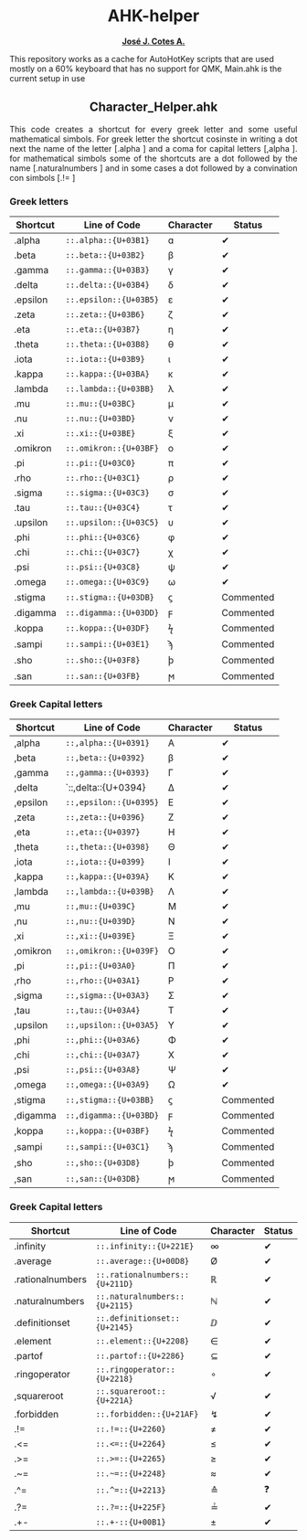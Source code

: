 <h1 align="center">AHK-helper</h1>
<p align="center">
    <a href="https://www.instagram.com/jj_cotes/"><strong>José J. Cotes A.</strong></a> <!--https://github.com/jjCotes/-->
</p>
<p>
    This repository works as a cache for AutoHotKey scripts that are used mostly on a 60% keyboard that has no support for QMK, Main.ahk is the current setup in use 
</p>


<h2 align="center">Character_Helper.ahk</h2>
<p align="justify"> 
    This code creates a shortcut for every greek letter and some useful mathematical simbols. For greek letter the shortcut cosinste in writing a dot next the name of the letter [.alpha ] and a coma for capital letters [,alpha ]. for mathematical simbols some of the shortcuts are a dot followed by the name [.naturalnumbers ] and in some cases a dot followed by a convination con simbols [.!= ]
</p>

<h3>Greek letters</h3>

| Shortcut      | Line of Code           | Character | Status    |
| ------------- | ---------------------- | --------- | --------- |
| .alpha        | `::.alpha::{U+03B1}`   | ɑ         | ✔         |
| .beta         | `::.beta::{U+03B2}`    | β         | ✔         |
| .gamma        | `::.gamma::{U+03B3}`   | γ         | ✔         |
| .delta        | `::.delta::{U+03B4}`   | δ         | ✔         |
| .epsilon      | `::.epsilon::{U+03B5}` | ε         | ✔         |
| .zeta         | `::.zeta::{U+03B6}`    | ζ         | ✔         |
| .eta          | `::.eta::{U+03B7}`     | η         | ✔         |
| .theta        | `::.theta::{U+03B8}`   | θ         | ✔         |
| .iota         | `::.iota::{U+03B9}`    | ι         | ✔         |
| .kappa        | `::.kappa::{U+03BA}`   | κ         | ✔         |
| .lambda       | `::.lambda::{U+03BB}`  | λ         | ✔         |
| .mu           | `::.mu::{U+03BC}`      | μ         | ✔         |
| .nu           | `::.nu::{U+03BD}`      | ν         | ✔         |
| .xi           | `::.xi::{U+03BE}`      | ξ         | ✔         |
| .omikron      | `::.omikron::{U+03BF}` | ο         | ✔         |
| .pi           | `::.pi::{U+03C0}`      | π         | ✔         |
| .rho          | `::.rho::{U+03C1}`     | ρ         | ✔         |
| .sigma        | `::.sigma::{U+03C3}`   | σ         | ✔         |
| .tau          | `::.tau::{U+03C4}`     | τ         | ✔         |
| .upsilon      | `::.upsilon::{U+03C5}` | υ         | ✔         |
| .phi          | `::.phi::{U+03C6}`     | φ         | ✔         |
| .chi          | `::.chi::{U+03C7}`     | χ         | ✔         |
| .psi          | `::.psi::{U+03C8}`     | ψ         | ✔         |
| .omega        | `::.omega::{U+03C9}`   | ω         | ✔         |
| .stigma       | `::.stigma::{U+03DB}`  | ϛ         | Commented |
| .digamma      | `::.digamma::{U+03DD}` | ϝ         | Commented |
| .koppa        | `::.koppa::{U+03DF}`   | ϟ         | Commented |
| .sampi        | `::.sampi::{U+03E1}`   | ϡ         | Commented |
| .sho          | `::.sho::{U+03F8}`     | ϸ         | Commented |
| .san          | `::.san::{U+03FB}`     | ϻ         | Commented |




<h3>Greek Capital letters</h3>

| Shortcut      | Line of Code           | Character | Status    |
| ------------- | ---------------------- | --------- | --------- |
| ,alpha        | `::,alpha::{U+0391}`   | Α         | ✔         |
| ,beta         | `::,beta::{U+0392}`    | β         | ✔         |
| ,gamma        | `::,gamma::{U+0393}`   | Γ         | ✔         |
| ,delta        | `::,delta::{U+0394}    | Δ         | ✔         |
| ,epsilon      | `::,epsilon::{U+0395}` | Ε         | ✔         |
| ,zeta         | `::,zeta::{U+0396}`    | Ζ         | ✔         |
| ,eta          | `::,eta::{U+0397}`     | Η         | ✔         |
| ,theta        | `::,theta::{U+0398}`   | Θ         | ✔         |
| ,iota         | `::,iota::{U+0399}`    | Ι         | ✔         |
| ,kappa        | `::,kappa::{U+039A}`   | Κ         | ✔         |
| ,lambda       | `::,lambda::{U+039B}`  | Λ         | ✔         |
| ,mu           | `::,mu::{U+039C}`      | Μ         | ✔         |
| ,nu           | `::,nu::{U+039D}`      | Ν         | ✔         |
| ,xi           | `::,xi::{U+039E}`      | Ξ         | ✔         |
| ,omikron      | `::,omikron::{U+039F}` | Ο         | ✔         |
| ,pi           | `::,pi::{U+03A0}`      | Π         | ✔         |
| ,rho          | `::,rho::{U+03A1}`     | Ρ         | ✔         |
| ,sigma        | `::,sigma::{U+03A3}`   | Σ         | ✔         |
| ,tau          | `::,tau::{U+03A4}`     | Τ         | ✔         |
| ,upsilon      | `::,upsilon::{U+03A5}` | Υ         | ✔         |
| ,phi          | `::,phi::{U+03A6}`     | Φ         | ✔         |
| ,chi          | `::,chi::{U+03A7}`     | Χ         | ✔         |
| ,psi          | `::,psi::{U+03A8}`     | Ψ         | ✔         |
| ,omega        | `::,omega::{U+03A9}`   | Ω         | ✔         |
| ,stigma       | `::,stigma::{U+03BB}`  | ϛ         | Commented |
| ,digamma      | `::,digamma::{U+03BD}` | ϝ         | Commented |
| ,koppa        | `::,koppa::{U+03BF}`   | ϟ         | Commented |
| ,sampi        | `::,sampi::{U+03C1}`   | ϡ         | Commented |
| ,sho          | `::,sho::{U+03D8}`     | ϸ         | Commented |
| ,san          | `::,san::{U+03DB}`     | ϻ         | Commented |

<h3>Greek Capital letters</h3>

| Shortcut         | Line of Code                   | Character | Status    |
| ---------------- | ------------------------------ | --------- | --------- |
| .infinity        | `::.infinity::{U+221E}`        | ∞         | ✔         |
| .average         | `::.average::{U+00D8}`         | Ø         | ✔         |
| .rationalnumbers | `::.rationalnumbers::{U+211D}` | ℝ         | ✔         |
| .naturalnumbers  | `::.naturalnumbers::{U+2115}`  | ℕ         | ✔         |
| .definitionset   | `::.definitionset::{U+2145}`   | ⅅ         | ✔         |
| .element         | `::.element::{U+2208}`         | ∈         | ✔         |
| .partof          | `::.partof::{U+2286}`          | ⊆         | ✔         |
| .ringoperator    | `::.ringoperator::{U+2218}`    | ∘         | ✔         |
| ,squareroot      | `::.squareroot::{U+221A}`      | √         | ✔         |
| .forbidden       | `::.forbidden::{U+21AF}`       | ↯         | ✔         |
| .!=              | `::.!=::{U+2260}`              | ≠         | ✔         |
| .<=              | `::.<=::{U+2264}`              | ≤         | ✔         |
| .>=              | `::.>=::{U+2265}`              | ≥         | ✔         |
| .~=              | `::.~=::{U+2248}`              | ≈         | ✔         |
| .^=              | `::.^=::{U+2213}`              | ≙         | ❓        |
| .?=              | `::.?=::{U+225F}`              | ≟         | ✔         |
| .+-              | `::.+-::{U+00B1}`              | ±         | ✔         |














